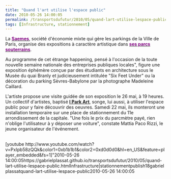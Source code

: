 ```yaml
---
title: "Quand l'art utilise l'espace public"
date: 2010-05-26 14:00:05
permalink: /transportsdufutur/2010/05/quand-lart-utilise-lespace-public.html
tags: [Infrastructure, stationnement]
---
```


<p class="MsoNormal"><span>La <a href="http://www.saemes.fr/"><font color="#800080"><strong>Saemes</strong></font></a>, société d'économie mixte qui gère les parkings de la Ville de Paris, organise des expositions à caractère artistique dans <a href="http://www.saemes.fr/actualite_parking/semaine_des_epl.php"><font color="#800080"><strong>ses parcs souterrains</strong></font></a>. </span></p> <p class="MsoNormal"><span>Au programme de cet étrange happening, pensé à l'occasion de la toute nouvelle semaine nationale des entreprises publiques locales", figure une exposition éphémère conçue par des étudiants en architecture sous le Musée du quai Branly et judicieusement intitulée "Six Feet Under"  ou la décoration du parking Sèvres-Babylone par la photographe Madeleine Caillard.</span></p> <p class=""MsoNormal""><span>L'artiste propose une visite guidée de son exposition le 26 mai, à 19 heures. Un collectif d'artistes, baptisé <strong><a href=""http://parkart.wordpress.com/photogallery/"" target=""_blank"">I Park Art</a></strong>, songe, lui aussi, à utiliser l'espace public pour y faire découvrir des oeuvres. Samedi 22 mai, ils monteront une installation temporaire sur une place de stationnement du 11e arrondissement de la capitale. "Une fois le prix du parcmètre payé, rien n'oblige l'utilisateur à y déposer une voiture", constate Mattia Paco Rizzi, le jeune organisateur de l'événement.</span></p> <p class=""MsoNormal""><span> </span></p>  <!--more-->  <p></p> <div style=""text-align: right""></div> <div> <div><a href=""http://www.slide.com/pivot?cy=lt&at=fl&id=3386706919827571535&map=1"" target=""_blank""><img border=""0"" src=""http://widget-4f.slide.com/p1/3386706919827571535/lt_t000_v000_s0fl_f00/images/xslide1.gif"" /></a> <a href=""http://www.slide.com/pivot?cy=lt&at=fl&id=3386706919827571535&map=2"" target=""_blank""><img border=""0"" src=""http://widget-4f.slide.com/p2/3386706919827571535/lt_t000_v000_s0fl_f00/images/xslide2.gif"" /></a> <a href=""http://www.slide.com/pivot?cy=lt&at=fl&id=3386706919827571535&map=F"" target=""_blank""><img border=""0"" src=""http://widget-4f.slide.com/p4/3386706919827571535/lt_t000_v000_s0fl_f00/images/xslide42.gif"" /></a></div></div>  [youtube http://www.youtube.com/watch?v=PxIpb58zQQk&color1=0xb1b1b1&color2=0xd0d0d0&hl=en_US&feature=player_embedded&fs=1]"2010-05-26 14:00:05https://gabrielplassat.github.io/transportsdufutur/2010/05/quand-lart-utilise-lespace-public.htmlInfrastructure|stationnementpublish18gabriel plassatquand-lart-utilise-lespace-public2010-05-26 14:00:05
